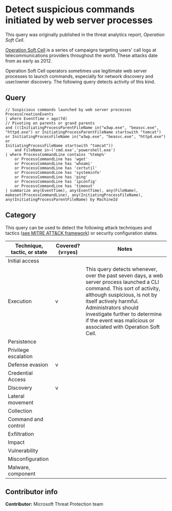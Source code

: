 # Detect suspicious commands initiated by web server processes

This query was originally published in the threat analytics report, *Operation Soft Cell*.

[Operation Soft Cell](https://www.cybereason.com/blog/operation-soft-cell-a-worldwide-campaign-against-telecommunications-providers) is a series of campaigns targeting users' call logs at telecommunications providers throughout the world. These attacks date from as early as 2012.

Operation Soft Cell operators sometimes use legitimate web server processes to launch commands, especially for network discovery and user/owner discovery. The following query detects activity of this kind.

## Query

```Kusto
// Suspicious commands launched by web server processes
ProcessCreationEvents
| where EventTime > ago(7d)
// Pivoting on parents or grand parents
and (((InitiatingProcessParentFileName in("w3wp.exe", "beasvc.exe",
"httpd.exe") or InitiatingProcessParentFileName startswith "tomcat")
or InitiatingProcessFileName in("w3wp.exe", "beasvc.exe", "httpd.exe") or
InitiatingProcessFileName startswith "tomcat"))
    and FileName in~('cmd.exe','powershell.exe')
| where ProcessCommandLine contains '%temp%'
    or ProcessCommandLine has 'wget'
    or ProcessCommandLine has 'whoami'
    or ProcessCommandLine has 'certutil'
    or ProcessCommandLine has 'systeminfo'
    or ProcessCommandLine has 'ping'
    or ProcessCommandLine has 'ipconfig'
    or ProcessCommandLine has 'timeout'
| summarize any(EventTime), any(EventTime), any(FileName),
makeset(ProcessCommandLine), any(InitiatingProcessFileName),
any(InitiatingProcessParentFileName) by MachineId
```

## Category

This query can be used to detect the following attack techniques and tactics ([see MITRE ATT&CK framework](https://attack.mitre.org/)) or security configuration states.

| Technique, tactic, or state | Covered? (v=yes) | Notes |
|------------------------|----------|-------|
| Initial access |  |  |
| Execution | v | This query detects whenever, over the past seven days, a web server process launched a CLI command. This sort of activity, although suspicious, is not by itself actively harmful. Administrators should investigate further to determine if the event was malicious or associated with Operation Soft Cell. |
| Persistence |  |  |
| Privilege escalation |  |  |
| Defense evasion | v |  |
| Credential Access |  |  |
| Discovery | v |  |
| Lateral movement |  |  |
| Collection |  |  |
| Command and control |  |  |
| Exfiltration |  |  |
| Impact |  |  |
| Vulnerability |  |  |
| Misconfiguration |  |  |
| Malware, component |  |  |

## Contributor info

**Contributor:** Microsoft Threat Protection team